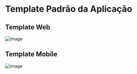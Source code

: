 # Template Padrão da Aplicação

## Template Web
![image](https://github.com/ICEI-PUC-Minas-PMV-ADS/pmv-ads-2024-1-e4-proj-dad-t3-diarista/assets/97962041/2850671e-3ed1-4dcc-8a2b-a05706e9b1e4)

## Template Mobile
![image](https://github.com/ICEI-PUC-Minas-PMV-ADS/pmv-ads-2024-1-e4-proj-dad-t3-diarista/assets/95951195/80394807-6860-4545-89dc-463e1dd54da2)
